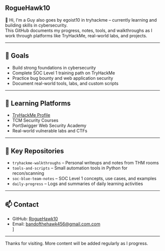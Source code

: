 ## RogueHawk10

👋 Hi, I'm a Guy also goes by egoist10 in tryhackme – currently learning and building skills in cybersecurity.  
This GitHub documents my progress, notes, tools, and walkthroughs as I work through platforms like TryHackMe, real-world labs, and projects.

---

## 🎯 Goals

- Build strong foundations in cybersecurity
- Complete SOC Level 1 training path on TryHackMe
- Practice bug bounty and web application security
- Document real-world tools, labs, and custom scripts

---

## 📘 Learning Platforms

- [TryHackMe Profile](https://tryhackme.com/p/egoist10)  
- TCM Security Courses  
- PortSwigger Web Security Academy  
- Real-world vulnerable labs and CTFs

---

## 📂 Key Repositories

- `tryhackme-walkthroughs` – Personal writeups and notes from THM rooms  
- `tools-and-scripts` – Small automation tools in Python for recon/scanning  
- `soc-blue-team-notes` – SOC Level 1 concepts, use cases, and examples  
- `daily-progress` – Logs and summaries of daily learning activities

---

## 📫 Contact

- GitHub: [RogueHawk10](https://github.com/RogueHawk10)  
- Email: bandofthehawk456@gmail.com.com  
]

---

Thanks for visiting. More content will be added regularly as I progress.

